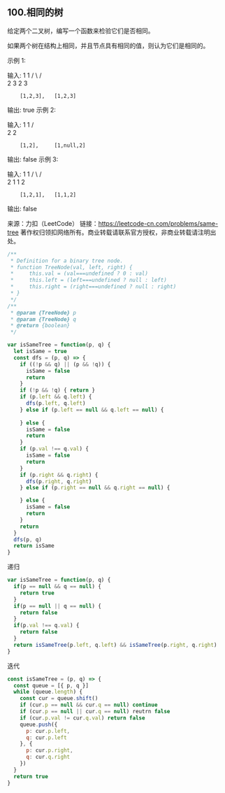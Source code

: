 ## 100.相同的树

给定两个二叉树，编写一个函数来检验它们是否相同。

如果两个树在结构上相同，并且节点具有相同的值，则认为它们是相同的。

示例 1:

输入:       1         1
          / \       / \
         2   3     2   3

        [1,2,3],   [1,2,3]

输出: true
示例 2:

输入:      1          1
          /           \
         2             2

        [1,2],     [1,null,2]

输出: false
示例 3:

输入:       1         1
          / \       / \
         2   1     1   2

        [1,2,1],   [1,1,2]

输出: false

来源：力扣（LeetCode）
链接：https://leetcode-cn.com/problems/same-tree
著作权归领扣网络所有。商业转载请联系官方授权，非商业转载请注明出处。

```js
/**
 * Definition for a binary tree node.
 * function TreeNode(val, left, right) {
 *     this.val = (val===undefined ? 0 : val)
 *     this.left = (left===undefined ? null : left)
 *     this.right = (right===undefined ? null : right)
 * }
 */
/**
 * @param {TreeNode} p
 * @param {TreeNode} q
 * @return {boolean}
 */

var isSameTree = function(p, q) {
  let isSame = true
  const dfs = (p, q) => {
    if ((!p && q) || (p && !q)) {
      isSame = false
      return
    }
    if (!p && !q) { return }
    if (p.left && q.left) {
      dfs(p.left, q.left)
    } else if (p.left == null && q.left == null) {
      
    } else {
      isSame = false
      return
    }
    if (p.val !== q.val) {
      isSame = false
      return
    }
    if (p.right && q.right) {
      dfs(p.right, q.right)
    } else if (p.right == null && q.right == null) {

    } else {
      isSame = false
      return
    }
    return
  }
  dfs(p, q)
  return isSame
}
```

递归
```js
var isSameTree = function(p, q) {
  if(p == null && q == null) {
    return true
  }
  if(p == null || q == null) {
    return false
  }
  if(p.val !== q.val) {
    return false
  }
  return isSameTree(p.left, q.left) && isSameTree(p.right, q.right)
}
```

迭代
```js
const isSameTree = (p, q) => {
  const queue = [{ p, q }]
  while (queue.length) {
    const cur = queue.shift()
    if (cur.p == null && cur.q == null) continue
    if (cur.p == null || cur.q == null) reutrn false
    if (cur.p.val != cur.q.val) return false
    queue.push({
      p: cur.p.left,
      q: cur.p.left
    }, {
      p: cur.p.right,
      q: cur.q.right
    })
  }
  return true
}
```